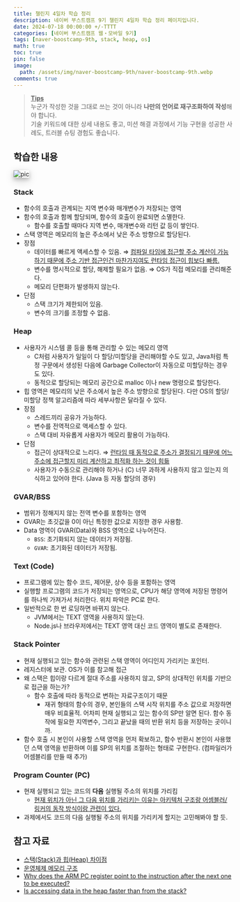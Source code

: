 ```yaml
---
title: 챌린지 4일차 학습 정리
description: 네이버 부스트캠프 9기 챌린지 4일차 학습 정리 페이지입니다.
date: 2024-07-18 00:00:00 +/-TTTT
categories: [네이버 부스트캠프 웹・모바일 9기]
tags: [naver-boostcamp-9th, stack, heap, os]
math: true
toc: true
pin: false
image:
  path: /assets/img/naver-boostcamp-9th/naver-boostcamp-9th.webp
comments: true
---
```


<blockquote class="prompt-tip"><p><strong><u>Tips</u></strong> <br />
누군가 작성한 것을 그대로 쓰는 것이 아니라 <b>나만의 언어로 재구조화하여 작성</b>해야 합니다. <br />
기술 키워드에 대한 상세 내용도 좋고, 미션 해결 과정에서 기능 구현을 성공한 사례도, 트러블 슈팅 경험도 좋습니다.</p></blockquote>

## 학습한 내용

<img src="https://upload.wikimedia.org/wikipedia/commons/6/6e/C-memlayout.svg" alt="pic" style="box-shadow: 0 4px 8px 0 rgba(0, 0, 0, 0.2), 0 6px 20px 0 rgba(0, 0, 0, 0.19);"/>

### Stack

- 함수의 호출과 관계되는 지역 변수와 매개변수가 저장되는 영역
- 함수의 호출과 함께 할당되며, 함수의 호출이 완료되면 소멸한다.
  - 함수를 호출할 때마다 지역 변수, 매개변수와 리턴 값 등이 쌓인다.
- 스택 영역은 메모리의 높은 주소에서 낮은 주소 방향으로 할당된다.
- 장점
  - 데이터를 빠르게 액세스할 수 있음. ⇒ [컴파일 타임에 접근할 주소 계산이 가능하기 때문에 주소 기반 접근인건 마찬가지여도 런타임 접근이 힙보다 빠름.](https://stackoverflow.com/questions/24057331/is-accessing-data-in-the-heap-faster-than-from-the-stack)
  - 변수를 명시적으로 할당, 해제할 필요가 없음. ⇒ OS가 직접 메모리를 관리해준다.
  - 메모리 단편화가 발생하지 않는다.
- 단점
  - 스택 크기가 제한되어 있음.
  - 변수의 크기를 조정할 수 없음.

### Heap

- 사용자가 시스템 콜 등을 통해 관리할 수 있는 메모리 영역
  - C처럼 사용자가 일일이 다 할당/미할당을 관리해야할 수도 있고, Java처럼 특정 구문에서 생성된 다음에 Garbage Collector이 자동으로 미할당하는 경우도 있다.
  - 동적으로 할당되는 메모리 공간으로 malloc 이나 new 명령으로 할당한다.
- 힙 영역은 메모리의 낮은 주소에서 높은 주소 방향으로 할당된다. 다만 OS의 할당/미할당 정책 알고리즘에 따라 세부사항은 달라질 수 있다.
- 장점
  - 스레드끼리 공유가 가능하다.
  - 변수를 전역적으로 액세스할 수 있다.
  - 스택 대비 자유롭게 사용자가 메모리 활용이 가능하다.
- 단점
  - 접근이 상대적으로 느리다. ⇒ [런타임 때 동적으로 주소가 결정되기 때문에 어느 주소에 접근할지 미리 계산하고 최적화 하는 것이 힘듦](https://stackoverflow.com/questions/24057331/is-accessing-data-in-the-heap-faster-than-from-the-stack)
  - 사용자가 수동으로 관리해야 하거나 (C) 너무 과하게 사용하지 않고 있는지 의식하고 있어야 한다. (Java 등 자동 할당의 경우)

### GVAR/BSS

- 범위가 정해지지 않는 전역 변수를 포함하는 영역
- GVAR는 초깃값을 0이 아닌 특정한 값으로 지정한 경우 사용함.
- Data 영역이 GVAR(Data)와 BSS 영역으로 나누어진다.
  - `BSS`: 초기화되지 않는 데이터가 저장됨.
  - `GVAR`: 초기화된 데이터가 저장됨.

### Text (Code)

- 프로그램에 있는 함수 코드, 제어문, 상수 등을 포함하는 영역
- 실행할 프로그램의 코드가 저장되는 영역으로, CPU가 해당 영역에 저장된 명령어를 하나씩 가져가서 처리한다. 위치 파악은 PC로 한다.
- 일반적으로 한 번 로딩하면 바뀌지 않는다.
  - JVM에서는 TEXT 영역을 사용하지 않는다.
  - Node.js나 브라우저에서는 TEXT 영역 대신 코드 영역이 별도로 존재한다.

### Stack Pointer

- 현재 실행되고 있는 함수와 관련된 스택 영역이 어디인지 가리키는 포인터.
- 레지스터에 보관. OS가 이를 참고해 접근
- 왜 스택은 힙이랑 다르게 절대 주소를 사용하지 않고, SP의 상대적인 위치를 기반으로 접근을 하는가?
  - 함수 호출에 따라 동적으로 변하는 자료구조이기 때문
    - 재귀 형태의 함수의 경우, 본인들의 스택 시작 위치를 주소 값으로 저장하면 매우 비효율적. 어차피 현재 실행되고 있는 함수의 SP만 알면 된다. 함수 동작에 필요한 지역변수, 그리고 끝났을 때의 반환 위치 등을 저장하는 곳이니까.
- 함수 호출 시 본인이 사용할 스택 영역을 먼저 확보하고, 함수 반환시 본인이 사용했던 스택 영역을 반환하며 이를 SP의 위치를 조절하는 형태로 구현한다. (컴파일러가 어셈블리를 만들 때 추가)

### Program Counter (PC)

- 현재 실행되고 있는 코드의 **다음** 실행될 주소의 위치를 가리킴
  - [현재 위치가 아닌 그 다음 위치를 가리키는 이유는 아키텍처 구조랑 어셈블러/링커의 동작 방식이랑 관련이 있다.](https://stackoverflow.com/questions/24091566/why-does-the-arm-pc-register-point-to-the-instruction-after-the-next-one-to-be-e)
- 과제에서도 코드의 다음 실행될 주소의 위치를 가리키게 할지는 고민해봐야 할 듯.

## 참고 자료

- [스택(Stack)과 힙(Heap) 차이점](https://junghyun100.github.io/%ED%9E%99-%EC%8A%A4%ED%83%9D%EC%B0%A8%EC%9D%B4%EC%A0%90/)
- [운영체제 메모리 구조](https://devfunny.tistory.com/650)
- [Why does the ARM PC register point to the instruction after the next one to be executed?](https://stackoverflow.com/questions/24091566/why-does-the-arm-pc-register-point-to-the-instruction-after-the-next-one-to-be-e)
- [Is accessing data in the heap faster than from the stack?](https://stackoverflow.com/questions/24057331/is-accessing-data-in-the-heap-faster-than-from-the-stack)
